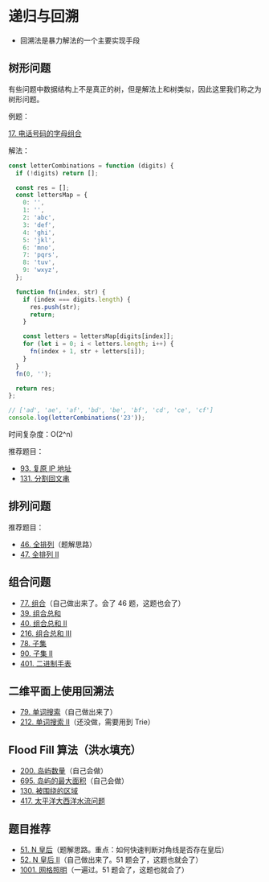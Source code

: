 # 递归与回溯

- 回溯法是暴力解法的一个主要实现手段

## 树形问题

有些问题中数据结构上不是真正的树，但是解法上和树类似，因此这里我们称之为树形问题。

例题：

[17. 电话号码的字母组合](https://leetcode.cn/problems/letter-combinations-of-a-phone-number/description/)

解法：

```js
const letterCombinations = function (digits) {
  if (!digits) return [];

  const res = [];
  const lettersMap = {
    0: '',
    1: '',
    2: 'abc',
    3: 'def',
    4: 'ghi',
    5: 'jkl',
    6: 'mno',
    7: 'pqrs',
    8: 'tuv',
    9: 'wxyz',
  };

  function fn(index, str) {
    if (index === digits.length) {
      res.push(str);
      return;
    }

    const letters = lettersMap[digits[index]];
    for (let i = 0; i < letters.length; i++) {
      fn(index + 1, str + letters[i]);
    }
  }
  fn(0, '');

  return res;
};

// ['ad', 'ae', 'af', 'bd', 'be', 'bf', 'cd', 'ce', 'cf']
console.log(letterCombinations('23'));
```

时间复杂度：O(2^n)

推荐题目：

- [93. 复原 IP 地址](https://leetcode.cn/problems/restore-ip-addresses/)
- [131. 分割回文串](https://leetcode.cn/problems/palindrome-partitioning/)

## 排列问题

推荐题目：

- [46. 全排列](https://leetcode.cn/problems/permutations/)（题解思路）
- [47. 全排列 II](https://leetcode.cn/problems/permutations-ii/)

## 组合问题

- [77. 组合](https://leetcode.cn/problems/combinations/)（自己做出来了。会了 46 题，这题也会了）
- [39. 组合总和](https://leetcode.cn/problems/combination-sum/)
- [40. 组合总和 II](https://leetcode.cn/problems/combination-sum-ii/)
- [216. 组合总和 III](https://leetcode.cn/problems/combination-sum-iii/)
- [78. 子集](https://leetcode.cn/problems/subsets/)
- [90. 子集 II](https://leetcode.cn/problems/subsets-ii/)
- [401. 二进制手表](https://leetcode.cn/problems/binary-watch/)

## 二维平面上使用回溯法

- [79. 单词搜索](https://leetcode.cn/problems/word-search/)（自己做出来了）
- [212. 单词搜索 II](https://leetcode.cn/problems/word-search-ii/description/)（还没做，需要用到 Trie）

## Flood Fill 算法（洪水填充）

- [200. 岛屿数量](https://leetcode.cn/problems/number-of-islands/)（自己会做）
- [695. 岛屿的最大面积](https://leetcode.cn/problems/max-area-of-island/)（自己会做）
- [130. 被围绕的区域](https://leetcode.cn/problems/surrounded-regions/)
- [417. 太平洋大西洋水流问题](https://leetcode.cn/problems/pacific-atlantic-water-flow/)

## 题目推荐

- [51. N 皇后](https://leetcode.cn/problems/n-queens/)（题解思路。重点：如何快速判断对角线是否存在皇后）
- [52. N 皇后 II](https://leetcode.cn/problems/n-queens-ii/)（自己做出来了。51 题会了，这题也就会了）
- [1001. 网格照明](https://leetcode.cn/problems/grid-illumination/)（一遍过。51 题会了，这题也就会了）
